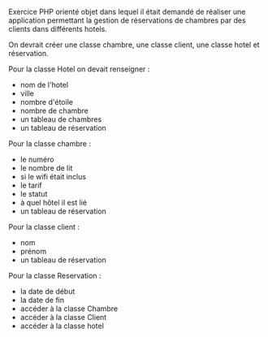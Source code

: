 Exercice PHP orienté objet dans lequel il était demandé de réaliser une application permettant la gestion de réservations de chambres par des clients dans différents hotels.

On devrait créer une classe chambre, une classe client, une classe hotel et réservation.

Pour la classe Hotel on devait renseigner :

- nom de l'hotel
- ville
- nombre d'étoile
- nombre de chambre
- un tableau de chambres
- un tableau de réservation

Pour la classe chambre :

- le numéro
- le nombre de lit
- si le wifi était inclus
- le tarif
- le statut
- à quel hôtel il est lié
- un tableau de réservation

Pour la classe client :

- nom
- prénom
- un tableau de réservation

Pour la classe Reservation :

- la date de début
- la date de fin
- accéder à la classe Chambre
- accéder à la classe Client
- accéder à la classe hotel
